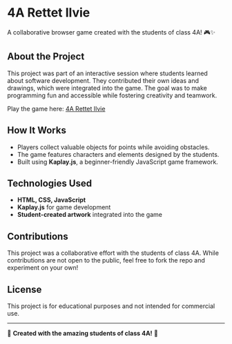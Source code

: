 # 4A Rettet Ilvie

A collaborative browser game created with the students of class 4A! 🎮✨

## About the Project

This project was part of an interactive session where students learned about software development. They contributed their own ideas and drawings, which were integrated into the game. The goal was to make programming fun and accessible while fostering creativity and teamwork.

Play the game here: [4A Rettet Ilvie](https://tiefenb.github.io/4a-rettet-ilvie/)

## How It Works
- Players collect valuable objects for points while avoiding obstacles.
- The game features characters and elements designed by the students.
- Built using **Kaplay.js**, a beginner-friendly JavaScript game framework.

## Technologies Used
- **HTML, CSS, JavaScript**
- **Kaplay.js** for game development
- **Student-created artwork** integrated into the game

## Contributions
This project was a collaborative effort with the students of class 4A. While contributions are not open to the public, feel free to fork the repo and experiment on your own!

## License
This project is for educational purposes and not intended for commercial use.

---
🚀 **Created with the amazing students of class 4A!** 🚀
